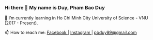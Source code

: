 ### Hi there 👋 My name is Duy, Pham Bao Duy

🌱 I’m currently learning in Ho Chi Minh City University of Science - VNU (2017 - Present).

📫 How to reach me: <a href="https://www.facebook.com/phambaoduy31"> Facebook </a> | <a href="https://www.instagram.com/urmahbooboo._"> Instagram </a> | pbduy99@gmail.com
<!--
**pbduy/pbduy** is a ✨ _special_ ✨ repository because its `README.md` (this file) appears on your GitHub profile.

Here are some ideas to get you started:

- 🔭 I’m currently working on ...
- 🌱 I’m currently learning ...
- 👯 I’m looking to collaborate on ...
- 🤔 I’m looking for help with ...
- 💬 Ask me about ...
- 📫 How to reach me: ...
- 😄 Pronouns: ...
- ⚡ Fun fact: ...
-->
